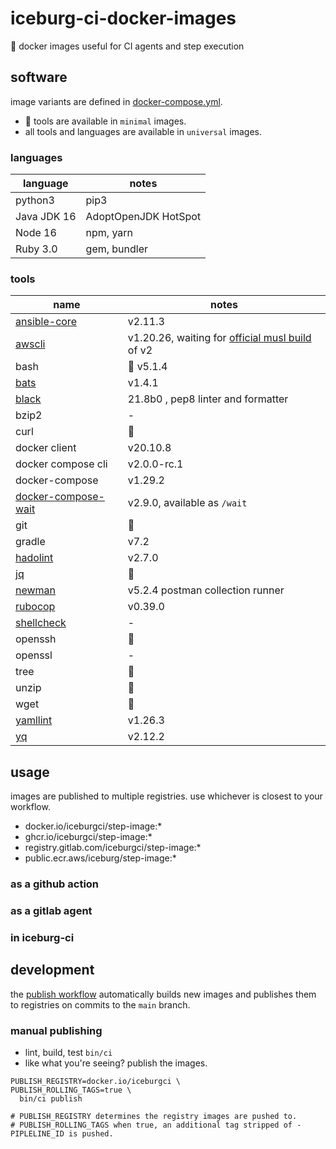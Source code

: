 # iceburg-ci-docker-images
:rocket: docker images useful for CI agents and step execution

## software

image variants are defined in [docker-compose.yml](docker-compose.yml).
* :ox: tools are available in `minimal` images.
* all tools and languages are available in `universal` images.

### languages

language | notes
--- | ---
python3 | pip3
Java JDK 16 | AdoptOpenJDK HotSpot
Node 16 | npm, yarn
Ruby 3.0 | gem, bundler

### tools

name | notes
--- | ---
[ansible-core](https://github.com/ansible/ansible) | v2.11.3
[awscli](https://github.com/aws/aws-cli) | v1.20.26, waiting for [official musl build](https://github.com/aws/aws-cli/issues/4685) of v2
bash | :ox: v5.1.4
[bats](https://github.com/bats-core/bats-core) | v1.4.1
[black](https://github.com/psf/black) | 21.8b0 , pep8 linter and formatter
bzip2 | -
curl | :ox:
docker client | v20.10.8
docker compose cli | v2.0.0-rc.1
docker-compose | v1.29.2
[docker-compose-wait](https://github.com/ufoscout/docker-compose-wait) | v2.9.0, available as `/wait`
git | :ox:
gradle | v7.2
[hadolint](https://github.com/hadolint/hadolint) | v2.7.0
[jq](https://stedolan.github.io/jq/) | :ox:
[newman](https://github.com/postmanlabs/newman) | v5.2.4 postman collection runner
[rubocop](https://rubocop.org/) | v0.39.0
[shellcheck](https://github.com/koalaman/shellcheck) | -
openssh | :ox:
openssl | -
tree | :ox:
unzip | :ox:
wget | :ox:
[yamllint](https://github.com/adrienverge/yamllint) | v1.26.3
[yq](https://pypi.org/project/yq) | v2.12.2

## usage

images are published to multiple registries. use whichever is closest to your workflow.

* docker.io/iceburgci/step-image:*
* ghcr.io/iceburgci/step-image:*
* registry.gitlab.com/iceburgci/step-image:*
* public.ecr.aws/iceburg/step-image:*

### as a github action

### as a gitlab agent

### in iceburg-ci

## development

the [publish workflow](.github/workflows/github-actions-publish.yml) automatically builds new images and publishes them to registries on commits to the `main` branch.

### manual publishing

* lint, build, test `bin/ci`
* like what you're seeing? publish the images.

```
PUBLISH_REGISTRY=docker.io/iceburgci \
PUBLISH_ROLLING_TAGS=true \
  bin/ci publish

# PUBLISH_REGISTRY determines the registry images are pushed to.
# PUBLISH_ROLLING_TAGS when true, an additional tag stripped of -PIPLELINE_ID is pushed.
```
